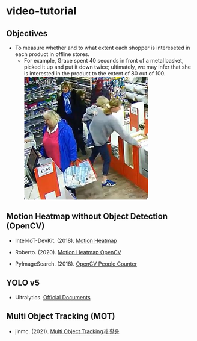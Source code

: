 # video-tutorial

## Objectives

* To measure whether and to what extent each shopper is intereseted in each product in offline stores.
  - For example, Grace spent 40 seconds in front of a metal basket, picked it up and put it down twice; ultimately, we may infer that she is interested in the product to the extent of 80 out of 100.  
    ![](./assets/shopper-example.JPG)


## Motion Heatmap without Object Detection (OpenCV)

* Intel-IoT-DevKit. (2018). [Motion Heatmap](https://github.com/intel-iot-devkit/python-cv-samples/tree/master/examples/motion-heatmap)
* Roberto. (2020). [Motion Heatmap OpenCV](https://github.com/robertosannazzaro/motion-heatmap-opencv)

* PyImageSearch. (2018). [OpenCV People Counter](https://pyimagesearch.com/2018/08/13/opencv-people-counter/)


## YOLO v5

* Ultralytics. [Official Documents](https://github.com/ultralytics/yolov5)


## Multi Object Tracking (MOT)

* jinmc. (2021). [Multi Object Tracking과 활용](https://walkaroundthedevelop.tistory.com/74)

